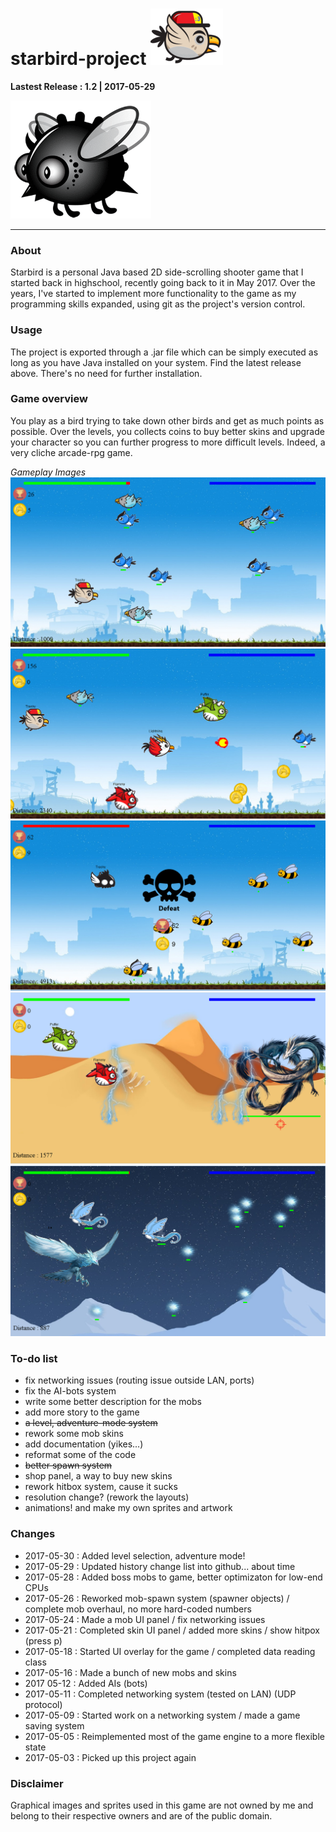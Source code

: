[logo]: https://github.com/Starfoil/Starbird2017/blob/master/resources/Skins/Player.png
[b1]: https://github.com/Starfoil/Starbird2017/blob/master/resources/Enemies/bird11.png
[g1]: https://github.com/Starfoil/Starbird2017/blob/master/resources/game-images/1.PNG
[g2]: https://github.com/Starfoil/Starbird2017/blob/master/resources/game-images/2.PNG
[g3]: https://github.com/Starfoil/Starbird2017/blob/master/resources/game-images/3.PNG
[g4]: https://github.com/Starfoil/Starbird2017/blob/master/resources/game-images/5.PNG
[g5]: https://github.com/Starfoil/Starbird2017/blob/master/resources/game-images/6.PNG

# starbird-project ![logo]

**Lastest Release : 1.2 | 2017-05-29**
 
 ![b1]
 
--- 
 
### About
Starbird is a personal Java based 2D side-scrolling shooter game that I started back in highschool, recently going back to it in May 2017. Over the years, I've started to implement more functionality to the game as my programming skills expanded, using git as the project's version control.

### Usage
The project is exported through a .jar file which can be simply executed as long as you have Java installed on your system. Find the latest release above. There's no need for further installation.

### Game overview
You play as a bird trying to take down other birds and get as much points as possible. Over the levels, you collects coins to buy better skins and upgrade your character so you can further progress to more difficult levels. Indeed, a very cliche arcade-rpg game.

_Gameplay Images_
![g1]
![g3]
![g2]
![g5]
![g4]

### To-do list
* fix networking issues (routing issue outside LAN, ports)
* fix the AI-bots system
* write some better description for the mobs
* add more story to the game
* ~~a level, adventure-mode system~~
* rework some mob skins
* add documentation (yikes...)
* reformat some of the code
* ~~better spawn system~~
* shop panel, a way to buy new skins
* rework hitbox system, cause it sucks
* resolution change? (rework the layouts)
* animations! and make my own sprites and artwork
### Changes
- 2017-05-30 : Added level selection, adventure mode!
- 2017-05-29 : Updated history change list into github... about time
- 2017-05-28 : Added boss mobs to game, better optimizaton for low-end CPUs
- 2017-05-26 : Reworked mob-spawn system (spawner objects) / complete mob overhaul, no more hard-coded numbers
- 2017-05-24 : Made a mob UI panel / fix networking issues
- 2017-05-21 : Completed skin UI panel / added more skins / show hitpox (press p)
- 2017-05-18 : Started UI overlay for the game / completed data reading class
- 2017-05-16 : Made a bunch of new mobs and skins
- 2017 05-12 : Added AIs (bots)
- 2017-05-11 : Completed networking system (tested on LAN) (UDP protocol)
- 2017-05-09 : Started work on a networking system / made a game saving system
- 2017-05-05 : Reimplemented most of the game engine to a more flexible state
- 2017-05-03 : Picked up this project again

### Disclaimer

Graphical images and sprites used in this game are not owned by me and belong to their respective owners
and are of the public domain.






